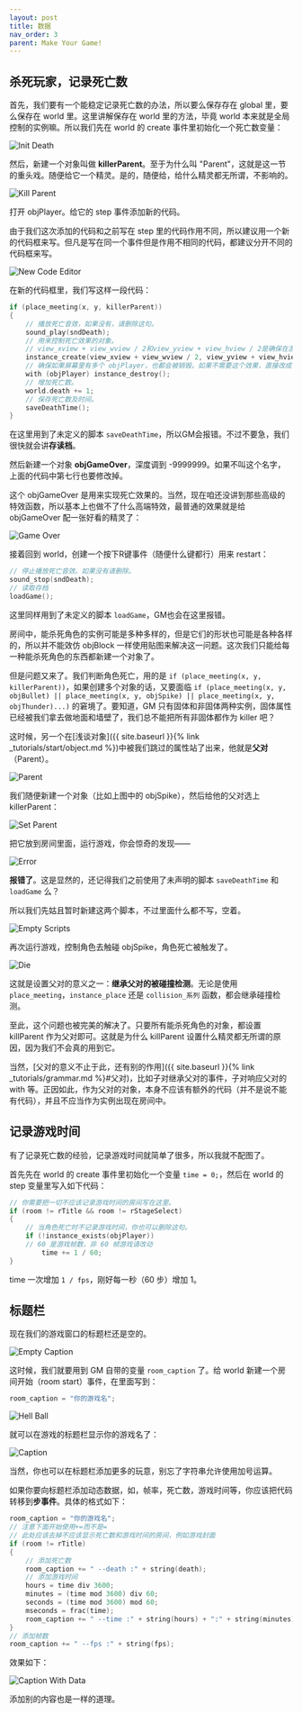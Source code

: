 ```yaml
---
layout: post
title: 数据
nav_order: 3
parent: Make Your Game!
---
```


## 杀死玩家，记录死亡数

首先，我们要有一个能稳定记录死亡数的办法，所以要么保存存在 global 里，要么保存在 world 里。这里讲解保存在 world 里的方法，毕竟 world 本来就是全局控制的实例嘛。所以我们先在 world 的 create 事件里初始化一个死亡数变量：

![Init Death](/assets/images/make_your_game/init_death.png)

然后，新建一个对象叫做 **killerParent**。至于为什么叫 "Parent"，这就是这一节的重头戏。随便给它一个精灵。是的，随便给，给什么精灵都无所谓，不影响的。

![Kill Parent](/assets/images/make_your_game/kill_parent.png)

打开 objPlayer。给它的 step 事件添加新的代码。

由于我们这次添加的代码和之前写在 step 里的代码作用不同，所以建议用一个新的代码框来写。但凡是写在同一个事件但是作用不相同的代码，都建议分开不同的代码框来写。

![New Code Editor](/assets/images/make_your_game/new_code_editor.png)

在新的代码框里，我们写这样一段代码：

```c
if (place_meeting(x, y, killerParent))
{
    // 播放死亡音效，如果没有，请删除这句。
    sound_play(sndDeath);
    // 用来控制死亡效果的对象。
    // view_xview + view_wview / 2和view_yview + view_hview / 2是确保在游戏窗口的正中间创建对象，如果不需要可以改成别的坐标。
    instance_create(view_xview + view_wview / 2, view_yview + view_hview / 2, objGameOver);
    // 确保如果屏幕里有多个 objPlayer，也都会被销毁。如果不需要这个效果，直接改成 instance_destroy(); 即可。
    with (objPlayer) instance_destroy();
    // 增加死亡数。
    world.death += 1;
    // 保存死亡数及时间。
    saveDeathTime();
}
```

在这里用到了未定义的脚本 `saveDeathTime`，所以GM会报错。不过不要急，我们很快就会讲**存读档**。

然后新建一个对象 **objGameOver**，深度调到 -9999999。如果不叫这个名字，上面的代码中第七行也要修改掉。

这个 objGameOver 是用来实现死亡效果的。当然，现在咱还没讲到那些高级的特效函数，所以基本上也做不了什么高端特效，最普通的效果就是给 objGameOver 配一张好看的精灵了：

![Game Over](/assets/images/make_your_game/game_over.png)

接着回到 world，创建一个按下R键事件（随便什么键都行）用来 restart：

```c
// 停止播放死亡音效。如果没有请删除。
sound_stop(sndDeath);
// 读取存档
loadGame();
```

这里同样用到了未定义的脚本 `loadGame`，GM也会在这里报错。

房间中，能杀死角色的实例可能是多种多样的，但是它们的形状也可能是各种各样的，所以并不能效仿 objBlock 一样使用贴图来解决这一问题。这次我们只能给每一种能杀死角色的东西都新建一个对象了。

但是问题又来了。我们判断角色死亡，用的是 `if (place_meeting(x, y, killerParent))`，如果创建多个对象的话，又要面临 `if (place_meeting(x, y, objBullet) || place_meeting(x, y, objSpike) || place_meeting(x, y, objThunder)...)` 的窘境了。要知道，GM 只有固体和非固体两种实例，固体属性已经被我们拿去做地面和墙壁了，我们总不能把所有非固体都作为 killer 吧？

这时候，另一个在[浅谈对象]({{ site.baseurl }}{% link _tutorials/start/object.md %})中被我们跳过的属性站了出来，他就是**父对**（Parent）。

![Parent](/assets/images/make_your_game/parent.png)

我们随便新建一个对象（比如上图中的 objSpike），然后给他的父对选上 killerParent：

![Set Parent](/assets/images/make_your_game/set_parent.png)

把它放到房间里面，运行游戏，你会惊奇的发现——

![Error](/assets/images/make_your_game/error.png)

**报错了**。这是显然的，还记得我们之前使用了未声明的脚本 `saveDeathTime` 和 `loadGame` 么？

所以我们先姑且暂时新建这两个脚本，不过里面什么都不写，空着。

![Empty Scripts](/assets/images/make_your_game/empty_scripts.png)

再次运行游戏，控制角色去触碰 objSpike，角色死亡被触发了。

![Die](/assets/images/make_your_game/die.png)

这就是设置父对的意义之一：**继承父对的被碰撞检测**。无论是使用 `place_meeting`，`instance_place` 还是 `collision_系列` 函数，都会继承碰撞检测。

至此，这个问题也被完美的解决了。只要所有能杀死角色的对象，都设置 killParent 作为父对即可。这就是为什么 killParent 设置什么精灵都无所谓的原因，因为我们不会真的用到它。

当然，[父对的意义不止于此，还有别的作用]({{ site.baseurl }}{% link _tutorials/grammar.md %}#父对)，比如子对继承父对的事件，子对响应父对的 with 等。正因如此，作为父对的对象，本身不应该有额外的代码（并不是说不能有代码），并且不应当作为实例出现在房间中。

## 记录游戏时间

有了记录死亡数的经验，记录游戏时间就简单了很多，所以我就不配图了。

首先先在 world 的 create 事件里初始化一个变量 `time = 0;`，然后在 world 的 step 变量里写入如下代码：

```c
// 你需要把一切不应该记录游戏时间的房间写在这里。
if (room != rTitle && room != rStageSelect)
{
    // 当角色死亡时不记录游戏时间，你也可以删除这句。
    if (!instance_exists(objPlayer))
    // 60 是游戏帧数，非 60 帧游戏请改动
        time += 1 / 60;
}
```

time 一次增加 `1 / fps`，刚好每一秒（60 步）增加 1。

## 标题栏

现在我们的游戏窗口的标题栏还是空的。

![Empty Caption](/assets/images/make_your_game/empty_caption.png)

这时候，我们就要用到 GM 自带的变量 `room_caption` 了。给 world 新建一个房间开始（room start）事件，在里面写到：

```c
room_caption = "你的游戏名";
```

![Hell Ball](/assets/images/make_your_game/hell_ball.png)

就可以在游戏的标题栏显示你的游戏名了：

![Caption](/assets/images/make_your_game/caption.png)

当然，你也可以在标题栏添加更多的玩意，别忘了字符串允许使用加号运算。

如果你要向标题栏添加动态数据，如，帧率，死亡数，游戏时间等，你应该把代码转移到**步事件**。具体的格式如下：

```c
room_caption = "你的游戏名";
// 注意下面开始使用+=而不是=
// 此处应该去掉不应该显示死亡数和游戏时间的房间，例如游戏封面
if (room != rTitle)
{
    // 添加死亡数
    room_caption += " --death :" + string(death);
    // 添加游戏时间
    hours = time div 3600;
    minutes = (time mod 3600) div 60;
    seconds = (time mod 3600) mod 60;
    mseconds = frac(time);
    room_caption += " --time :" + string(hours) + ":" + string(minutes) + ":" + string(seconds) + "." + string(mseconds);
}
// 添加帧数
room_caption += " --fps :" + string(fps);
```

效果如下：

![Caption With Data](/assets/images/make_your_game/caption_with_data.png)

添加别的内容也是一样的道理。
